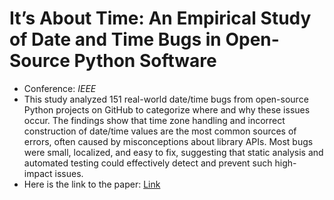 # It’s About Time: An Empirical Study of Date and Time Bugs in Open-Source Python Software
  * Conference: *IEEE*
  * This study analyzed 151 real-world date/time bugs from open-source Python projects on GitHub to categorize where and why these issues occur. The findings show that time zone handling and incorrect construction of date/time values are the most common sources of errors, often caused by misconceptions about library APIs. Most bugs were small, localized, and easy to fix, suggesting that static analysis and automated testing could effectively detect and prevent such high-impact issues.
  * Here is the link to the paper: [Link](https://ieeexplore-ieee-org.eres.library.manoa.hawaii.edu/document/11025657)
